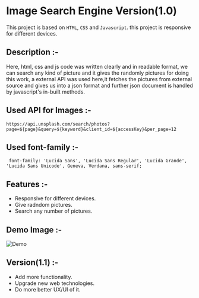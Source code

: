 # Image Search Engine Version(1.0)
This project is based on `HTML`, `CSS` and `Javascript`. this project is responsive for different devices.

## Description :-
Here, html, css and js code was written clearly and in readable format, we can search any kind of picture and it gives the randomly pictures for doing this work, a external API was used here,it fetches the pictures from external source and gives us into a json format and further json document is handled by javascript's in-built methods.

## Used API for Images :-
```
https://api.unsplash.com/search/photos?page=${page}&query=${keyword}&client_id=${accessKey}&per_page=12
```
## Used font-family :-
```
 font-family: 'Lucida Sans', 'Lucida Sans Regular', 'Lucida Grande', 'Lucida Sans Unicode', Geneva, Verdana, sans-serif;
```

## Features :-
- Responsive for different devices.
- Give radndom pictures.
- Search any number of pictures.

## Demo Image :-
![Demo]()

## Version(1.1) :-
- Add more functionality.
- Upgrade new web technologies.
- Do more better UX/UI of it.


